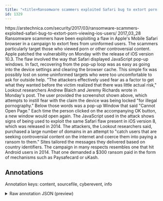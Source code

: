 ```yaml
---
title: "<title>Ransomware scammers exploited Safari bug to extort porn-viewing iOS users | Ars Technica</title>"
id: 1329
---
```


<title>Ransomware scammers exploited Safari bug to extort porn-viewing iOS users | Ars Technica</title>
<source> https://arstechnica.com/security/2017/03/ransomware-scammers-exploited-safari-bug-to-extort-porn-viewing-ios-users/ </source>
<date> 2017_03_28 </date>
<text>
Ransomware scammers have been exploiting a flaw in Apple's Mobile Safari browser in a campaign to extort fees from uninformed users.
The scammers particularly target those who viewed porn or other controversial content.
Apple patched the vulnerability on Monday with the release of iOS version 10.3.
The flaw involved the way that Safari displayed JavaScript pop-up windows.
In fact, recovering from the pop-up loop was as easy as going into the device settings and clearing the browser cache.
This simple fix was possibly lost on some uninformed targets who were too uncomfortable to ask for outside help.
"The attackers effectively used fear as a factor to get what they wanted before the victim realized that there was little actual risk," Lookout researchers Andrew Blaich and Jeremy Richards wrote in Monday's post.
The user provided the screenshot shown above, which attempts to instill fear with the claim the device was being locked "for illegal pornography."
Below those words was a pop-up Window that said "Cannot Open Page."
Each time the person clicked on the accompanying OK button, a new window would open again.
The JavaScript used in the attack shows signs of being used to exploit the same Safari flaw present in iOS version 8, which was released in 2014.
The attackers, the Lookout researchers said, purchased a large number of domains in an attempt to "catch users that are seeking controversial content on the internet and coerce them into paying a ransom to them."
Sites tailored the messages they delivered based on country identifiers.
The campaign in many respects resembles one that hit Android users in 2014.
That one demanded a $300 ransom paid in the form of mechanisms such as Paysafecard or uKash.
</text>



## Annotations

Annotation keys: content, sourcefile, cyberevent, info

<details>
<summary>Raw annotation JSON (preview)</summary>

```json
{
  "content": "Ransomware scammers have been exploiting a flaw in Apple's Mobile Safari browser in a campaign to extort fees from uninformed users. The scammers particularly target those who viewed porn or other controversial content. Apple patched the vulnerability on Monday with the release of iOS version 10.3. The flaw involved the way that Safari displayed JavaScript pop-up windows. In fact, recovering from the pop-up loop was as easy as going into the device settings and clearing the browser cache. This simple fix was possibly lost on some uninformed targets who were too uncomfortable to ask for outside help. \"The attackers effectively used fear as a factor to get what they wanted before the victim realized that there was little actual risk,\" Lookout researchers Andrew Blaich and Jeremy Richards wrote in Monday's post. The user provided the screenshot shown above, which attempts to instill fear with the claim the device was being locked \"for illegal pornography.\" Below those words was a pop-up Window that said \"Cannot Open Page.\" Each time the person clicked on the accompanying OK button, a new window would open again. The JavaScript used in the attack shows signs of being used to exploit the same Safari flaw present in iOS version 8, which was released in 2014. The attackers, the Lookout researchers said, purchased a large number of domains in an attempt to \"catch users that are seeking controversial content on the internet and coerce them into paying a ransom to them.\" Sites tailored the messages they delivered based on country identifiers. The campaign in many respects resembles one that hit Android users in 2014. That one demanded a $300 ransom paid in the form of mechanisms such as Paysafecard or uKash",
  "sourcefile": "1329.txt",
  "cyberevent": {
    "hopper": [
      {
        "index": 0,
        "relation": "Same",
        "events": [
          {
            "index": "E6",
            "type": "Attack",
            "realis": "Actual",
            "nugget": {
              "startOffset": 1644,
              "index": "T18",
              "endOffset": 1652,
              "text": "demanded"
            },
            "argument": [
              {
                "index": "T19",
                "text": "$300",
                "endOffset": 1659,
                "role": {
                  "type": "Price"
                },
                "startOffset": 1655,
                "type": "Money"
              }
            ],
            "subtype": "Ransom"
          },
          {
            "index": "E7",
            "type": "Attack",
            "realis": "Actual",
            "nugget": {
              "startOffset": 1660,
              "index": "T20",
              "endOffset": 1671,
              "text": "ransom paid"
            },
            "argument": [
              {
                "index": "T21",
                "text": "Paysafecard",
                "endOffset": 1717,
                "role": {
                  "type": "Payment-Method"
                },
                "startOffset": 1706,
                "type": "PaymentMethod"
              },
              {
                "index": "T28",
                "text": "uKash",
                "endOffset": 1726,
                "role": {
                  "type": "Payment-Method"
                },
                "startOffset": 1721,
                "type": "PaymentMethod"
              }
            ],
            "subtype": "Ransom"
          },
          {
            "index": "E8",
            "type": "Attack",
            "realis": "Generic",
            "nugget": {
              "startOffset": 1608,
              "index": "T26",
              "endOffset": 1611,
              "text": "hit"
            },
            "argument": [
              {
                "index": "T25",
                "text": "Android users",
                "endOffset": 1625,
                "role": {
                  "type": "Victim"
                },
               
```
</details>
